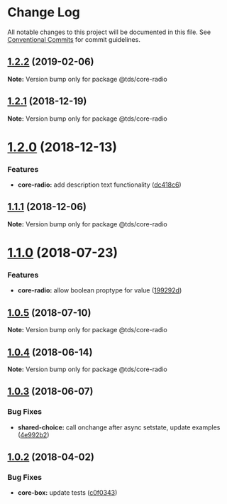 # Change Log

All notable changes to this project will be documented in this file.
See [Conventional Commits](https://conventionalcommits.org) for commit guidelines.

## [1.2.2](https://github.com/telusdigital/tds/compare/@tds/core-radio@1.2.1...@tds/core-radio@1.2.2) (2019-02-06)

**Note:** Version bump only for package @tds/core-radio





<a name="1.2.1"></a>
## [1.2.1](https://github.com/telusdigital/tds/compare/@tds/core-radio@1.2.0...@tds/core-radio@1.2.1) (2018-12-19)




**Note:** Version bump only for package @tds/core-radio

<a name="1.2.0"></a>
# [1.2.0](https://github.com/telusdigital/tds/compare/@tds/core-radio@1.1.1...@tds/core-radio@1.2.0) (2018-12-13)


### Features

* **core-radio:** add description text functionality ([dc418c6](https://github.com/telusdigital/tds/commit/dc418c6))




<a name="1.1.1"></a>
## [1.1.1](https://github.com/telusdigital/tds/compare/@tds/core-radio@1.1.0...@tds/core-radio@1.1.1) (2018-12-06)




**Note:** Version bump only for package @tds/core-radio

<a name="1.1.0"></a>
# [1.1.0](https://github.com/telusdigital/tds/compare/@tds/core-radio@1.0.5...@tds/core-radio@1.1.0) (2018-07-23)


### Features

* **core-radio:** allow boolean proptype for value ([199292d](https://github.com/telusdigital/tds/commit/199292d))




<a name="1.0.5"></a>
## [1.0.5](https://github.com/telusdigital/tds/compare/@tds/core-radio@1.0.4...@tds/core-radio@1.0.5) (2018-07-10)




**Note:** Version bump only for package @tds/core-radio

<a name="1.0.4"></a>
## [1.0.4](https://github.com/telusdigital/tds/compare/@tds/core-radio@1.0.3...@tds/core-radio@1.0.4) (2018-06-14)




**Note:** Version bump only for package @tds/core-radio

<a name="1.0.3"></a>
## [1.0.3](https://github.com/telusdigital/tds/compare/@tds/core-radio@1.0.2...@tds/core-radio@1.0.3) (2018-06-07)


### Bug Fixes

* **shared-choice:** call onchange after async setstate, update examples ([4e992b2](https://github.com/telusdigital/tds/commit/4e992b2))




<a name="1.0.2"></a>
## [1.0.2](https://github.com/telusdigital/tds/compare/@tds/core-radio@1.0.1...@tds/core-radio@1.0.2) (2018-04-02)


### Bug Fixes

* **core-box:** update tests ([c0f0343](https://github.com/telusdigital/tds/commit/c0f0343))
